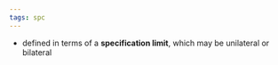 ```yaml
---
tags: spc
---
```


- defined in terms of a **specification limit**, which may be unilateral or bilateral
